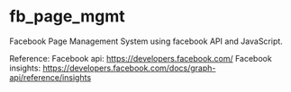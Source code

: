 # fb_page_mgmt
Facebook Page Management System using facebook API and JavaScript.

Reference:
Facebook api: https://developers.facebook.com/
Facebook insights: https://developers.facebook.com/docs/graph-api/reference/insights
